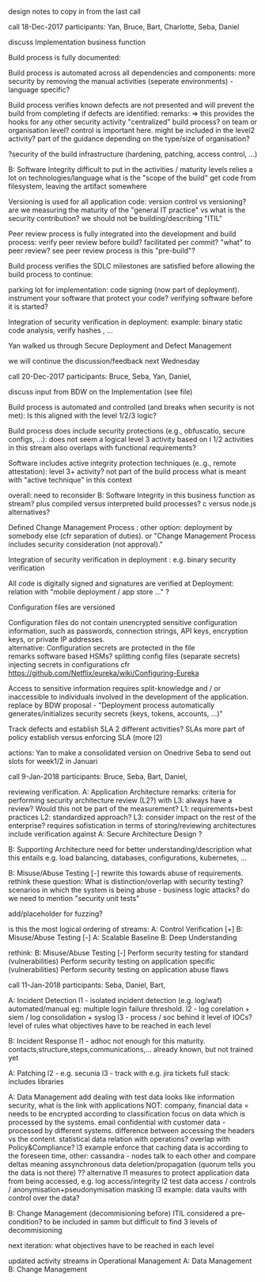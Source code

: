 
design notes to copy in from the last call


call 18-Dec-2017
participants: Yan, Bruce, Bart, Charlotte, Seba, Daniel

discuss Implementation business function

Build process is fully documented: 

Build process is automated across all dependencies and components:
more security by removing the manual activities
(seperate environments) - language specific?

Build process verifies known defects are not presented and will prevent the build from completing if defects are identified:
remarks:
=> this provides the hooks for any other security activity
"centralized" build process? on team or organisation level? control is important here. 
might be included in the level2 activity?
part of the guidance depending on the type/size of organisation?

?security of the build infrastructure (hardening, patching, access control, ...)


B: Software Integrity
difficult to put in the activities / maturity levels
relies a lot on technologies/language
what is the "scope of the build"
get code from filesystem, leaving the artifact somewhere

Versioning is used for all application code:
version control vs versioning?
are we measuring the maturity of the "general IT practice" vs what is the security contribution?
we should not be building/describing "ITIL"

Peer review process is fully integrated into the development and build process:	
verify peer review before build?
facilitated per commit?
"what" to peer review?
see peer review process
is this "pre-build"?

Build process verifies the SDLC milestones are satisfied before allowing the build process to continue:


parking lot for implementation:
code signing (now part of deployment).
instrument your software that protect your code?
verifying software before it is started?


Integration of security verification in deployment:
example: binary static code analysis, verify hashes , ...

Yan walked us through
Secure Deployment
and 
Defect Management

we will continue the discussion/feedback next Wednesday

call 20-Dec-2017
participants: Bruce, Seba, Yan, Daniel,

discuss input from BDW on the Implementation (see file)

Build process is automated and controlled (and breaks when security is not met):
Is this aligned with the level 1/2/3 logic?

Build process does include security protections (e.g., obfuscatio, secure configs, …):
does not seem a logical level 3 activity based on l 1/2 activities in this stream
also overlaps with functional requirements?

Software includes active integrity protection techniques (e..g., remote attestation):
level 3+ activity?
not part of the build process
what is meant with "active technique" in this context

overall: need to reconsider B: Software Integrity in this business function as stream?
plus compiled versus interpreted build processes? c versus node.js
alternatives?


Defined Change Management Process	:
other option: deployment by somebody else (cfr separation of duties).
or "Change Management Process includes security consideration (not approval)."

Integration of security verification in deployment	:
e.g. binary security verification


All code is digitally signed and signatures are verified at Deployment:
relation with "mobile deployment / app store ..." ?

Configuration files are versioned	

Configuration files do not contain unencrypted sensitive configuration information, such as passwords, connection strings, API keys, encryption keys, or private IP addresses.	
alternative: Configuration secrets are protected in the file	
remarks
software based HSMs?
splitting config files (separate secrets)
injecting secrets in configurations
cfr https://github.com/Netflix/eureka/wiki/Configuring-Eureka

Access to sensitive information requires split-knowledge and / or inaccessible to individuals involved in the development of the application.
replace by BDW proposal - "Deployment process automatically generates/initializes security secrets (keys, tokens, accounts, …)"



Track defects and establish SLA
2 different activities?
SLAs more part of policy
establish versus enforcing SLA (more l2)


actions:
Yan to make a consolidated version on Onedrive
Seba to send out slots for week1/2 in Januari




call 9-Jan-2018
participants: Bruce, Seba, Bart, Daniel,

reviewing verification.
A: Application Architecture
remarks: criteria for performing security architecture review (L2?)
with L3: always have a review?
Would this not be part of the measurement?
L1: requirements+best practices
L2: standardized approach?
L3: consider impact on the rest of the enterprise? requires sofistication in terms of storing/reviewing architectures 
include verification against A: Secure Architecture Design ?

B: Supporting Architecture
need for better understanding/description what this entails
e.g. load balancing, databases, configurations, kubernetes, ...


B: Misuse/Abuse Testing [-]
rewrite this towards abuse of requirements. rethink these
question: What is distinction/overlap with security testing?
scenarios in which the system is being abuse - business logic attacks?
do we need to mention "security unit tests"

add/placeholder for fuzzing?

is this the most logical ordering of streams:
A: Control Verification [+]
B: Misuse/Abuse Testing [-]
A: Scalable Baseline
B: Deep Understanding

rethink:
B: Misuse/Abuse Testing [-]	Perform security testing for standard (vulnerabilities)	Perform security testing on application specific (vulnerabilities)	Perform security testing on application abuse flaws



call 11-Jan-2018
participants: Seba, Daniel, Bart, 

A: Incident Detection
l1 - isolated incident detection (e.g. log/waf) automated/manual eg: multiple login failure threshold.
l2 - log corelation + siem / log consolidation + syslog
l3 - process / soc behind it
level of IOCs? level of rules
what objectives have to be reached in each level


B: Incident Response
l1 - adhoc not enough for this maturity. contacts,structure,steps,communications,... already known, but not trained yet



A: Patching
l2 - e.g. secunia
l3 - track with e.g. jira tickets
full stack: includes libraries


A: Data Management
add dealing with test data 
looks like information security, what is the link with applications
NOT: company, financial data = needs to be encrypted according to classification
focus on data which is processed by the systems. email confidential with customer data - processed by different systems. difference between accessing the headers vs the content. statistical data
relation with operations?
overlap with Policy&Compliance?
l3 example enforce that caching data is according to the foreseen time, other: cassandra - nodes talk to each other and compare deltas meaning assynchronous data deletion/propagation (quorum tells you the data is not there) ??
alternative
l1 measures to protect application data from being accessed, e.g. log access/integrity 
l2 test data access / controls / anonymisation+pseudonymisation masking
l3 example: data vaults with control over the data?

B: Change Management (decommisioning before)
ITIL considered a pre-condition? to be included in samm
but difficult to find 3 levels of decommisioning








next iteration:
what objectives have to be reached in each level






updated activity streams in Operational Management
A: Data Management
B: Change Management






